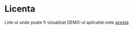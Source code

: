 # Licenta

Link-ul unde poate fi vizualizat DEMO-ul aplicatiei este
[acesta](https://youtu.be/cbjgVk1QdMo?si=roJN1ke44tyokH3_)